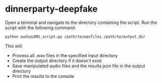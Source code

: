 # dinnerparty-deepfake
Open a terminal and navigate to the directory containing the script.
Run the script with the following command:
```bash
python audioLDM2_script.py /path/to/wavfiles /path/to/output_dir
```

This will:
- Process all .wav files in the specified input directory
- Create the output directory if it doesn't exist
- Save manipulated audio files and the results.json file in the output directory
- Print the results to the console
